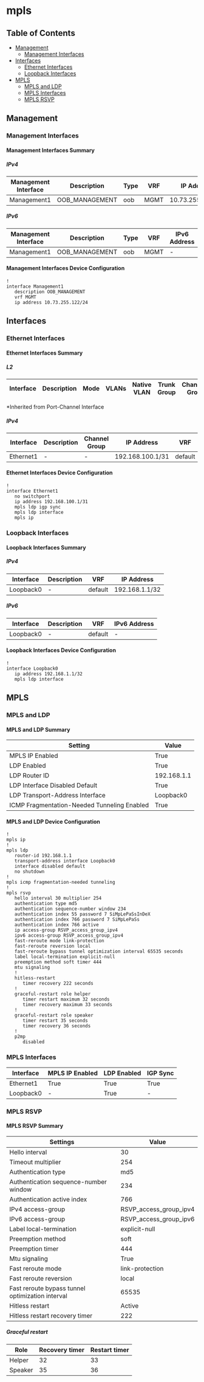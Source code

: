 # mpls

## Table of Contents

- [Management](#management)
  - [Management Interfaces](#management-interfaces)
- [Interfaces](#interfaces)
  - [Ethernet Interfaces](#ethernet-interfaces)
  - [Loopback Interfaces](#loopback-interfaces)
- [MPLS](#mpls-1)
  - [MPLS and LDP](#mpls-and-ldp)
  - [MPLS Interfaces](#mpls-interfaces)
  - [MPLS RSVP](#mpls-rsvp)

## Management

### Management Interfaces

#### Management Interfaces Summary

##### IPv4

| Management Interface | Description | Type | VRF | IP Address | Gateway |
| -------------------- | ----------- | ---- | --- | ---------- | ------- |
| Management1 | OOB_MANAGEMENT | oob | MGMT | 10.73.255.122/24 | 10.73.255.2 |

##### IPv6

| Management Interface | Description | Type | VRF | IPv6 Address | IPv6 Gateway |
| -------------------- | ----------- | ---- | --- | ------------ | ------------ |
| Management1 | OOB_MANAGEMENT | oob | MGMT | - | - |

#### Management Interfaces Device Configuration

```eos
!
interface Management1
   description OOB_MANAGEMENT
   vrf MGMT
   ip address 10.73.255.122/24
```

## Interfaces

### Ethernet Interfaces

#### Ethernet Interfaces Summary

##### L2

| Interface | Description | Mode | VLANs | Native VLAN | Trunk Group | Channel-Group |
| --------- | ----------- | ---- | ----- | ----------- | ----------- | ------------- |

*Inherited from Port-Channel Interface

##### IPv4

| Interface | Description | Channel Group | IP Address | VRF |  MTU | Shutdown | ACL In | ACL Out |
| --------- | ----------- | ------------- | ---------- | ----| ---- | -------- | ------ | ------- |
| Ethernet1 | - | - | 192.168.100.1/31 | default | - | - | - | - |

#### Ethernet Interfaces Device Configuration

```eos
!
interface Ethernet1
   no switchport
   ip address 192.168.100.1/31
   mpls ldp igp sync
   mpls ldp interface
   mpls ip
```

### Loopback Interfaces

#### Loopback Interfaces Summary

##### IPv4

| Interface | Description | VRF | IP Address |
| --------- | ----------- | --- | ---------- |
| Loopback0 | - | default | 192.168.1.1/32 |

##### IPv6

| Interface | Description | VRF | IPv6 Address |
| --------- | ----------- | --- | ------------ |
| Loopback0 | - | default | - |

#### Loopback Interfaces Device Configuration

```eos
!
interface Loopback0
   ip address 192.168.1.1/32
   mpls ldp interface
```

## MPLS

### MPLS and LDP

#### MPLS and LDP Summary

| Setting | Value |
| -------- | ---- |
| MPLS IP Enabled | True |
| LDP Enabled | True |
| LDP Router ID | 192.168.1.1 |
| LDP Interface Disabled Default | True |
| LDP Transport-Address Interface | Loopback0 |
| ICMP Fragmentation-Needed Tunneling Enabled | True |

#### MPLS and LDP Device Configuration

```eos
!
mpls ip
!
mpls ldp
   router-id 192.168.1.1
   transport-address interface Loopback0
   interface disabled default
   no shutdown
!
mpls icmp fragmentation-needed tunneling
!
mpls rsvp
   hello interval 30 multiplier 254
   authentication type md5
   authentication sequence-number window 234
   authentication index 55 password 7 SiMpLePaSsInDeX
   authentication index 766 password 7 SiMpLePaSs
   authentication index 766 active
   ip access-group RSVP_access_group_ipv4
   ipv6 access-group RSVP_access_group_ipv4
   fast-reroute mode link-protection
   fast-reroute reversion local
   fast-reroute bypass tunnel optimization interval 65535 seconds
   label local-termination explicit-null
   preemption method soft timer 444
   mtu signaling
   !
   hitless-restart
      timer recovery 222 seconds
   !
   graceful-restart role helper
      timer restart maximum 32 seconds
      timer recovery maximum 33 seconds
   !
   graceful-restart role speaker
      timer restart 35 seconds
      timer recovery 36 seconds
   !
   p2mp
      disabled
```

### MPLS Interfaces

| Interface | MPLS IP Enabled | LDP Enabled | IGP Sync |
| --------- | --------------- | ----------- | -------- |
| Ethernet1 | True | True | True |
| Loopback0 | - | True | - |

### MPLS RSVP

#### MPLS RSVP Summary

| Settings | Value |
| -------- | ----- |
| Hello interval | 30 |
| Timeout multiplier | 254 |
| Authentication type | md5 |
| Authentication sequence-number window | 234 |
| Authentication active index | 766 |
| IPv4 access-group | RSVP_access_group_ipv4 |
| IPv6 access-group | RSVP_access_group_ipv6 |
| Label local-termination | explicit-null |
| Preemption method | soft |
| Preemption timer | 444 |
| Mtu signaling | True |
| Fast reroute mode | link-protection |
| Fast reroute reversion | local |
| Fast reroute  bypass tunnel optimization interval | 65535 |
| Hitless restart | Active |
| Hitless restart recovery timer | 222 |

##### Graceful restart

| Role | Recovery timer | Restart timer |
| ---- | -------------- | ------------- |
| Helper | 32 | 33 |
| Speaker | 35 | 36 |
